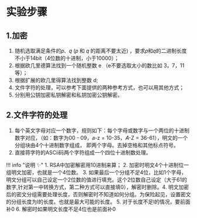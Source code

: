 # 实验步骤

## 1.加密

1. 随机选取满足条件的𝑝、𝑞 (𝑝 和 𝑞 的距离不要太近) ，要求𝑝和𝑞的二进制长度不小于14bit（4位数的十进制，小于10000）；
2. 根据欧几里德算法找到一个随机整数 e （e不要选取太小的数比如 3，7，11等）；
3. 根据扩展的欧几里得算法找到整数 d;
4. 文件字符的处理，可以参考下面提供的两种参考方式，也可以用其他方式；
5. 分别用公钥加密私钥解密和私钥加密公钥解密。


## 2.文件字符的处理

1. 每个英文字母对应一个数字，规则如下：每个字母或数字与一个两位的十进制数字对应，（如：数字为00 - 09，𝑎-z = 10-35，𝐴-Z = 36-61），明文的一个分组块由4个十进制数字组成， 即两个字母。去掉空格和其他标点符号。 
2. 直接蒋字符的ASCii码两个字符组成一个四位十进制数处理。

!!! info "说明 :sparkles:"
    1. RSA中加密解密用10进制来算；
    2. 加密时明文4个十进制位一组明文加密，也就是一个4位数。
    3. 如果最后一个分组不足4位，比如1个字母，明文分组可以自己设定一个2位数的值进行填充。这个2位数自己设定（大于61的数字,针对第一中转换方式，第二种方式可以直接填0），解密时删除。4. 明文加密后的密文分组需要处理长度，否则解密时不知道如何分组。为保险起见，设置密文的分组长度为l的长度。也就是最大可能的长度。
    5. 对于长度不足l的情况，要前面补0
    6. 解密时如果明文长度不足4位也是前面补0



